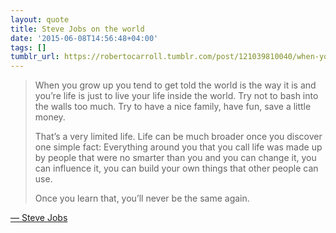 ```yaml
---
layout: quote
title: Steve Jobs on the world
date: '2015-06-08T14:56:48+04:00'
tags: []
tumblr_url: https://robertocarroll.tumblr.com/post/121039810040/when-you-grow-up-you-tend-to-get-told-the-world-is
---
```

<blockquote><p>When you grow up you tend to get told the world is the way it is and you&rsquo;re life is just to live your life inside the world. Try not to bash into the walls too much. Try to have a nice family, have fun, save a little money.</p>

<p>That&rsquo;s a very limited life. Life can be much broader once you discover one simple fact: Everything around you that you call life was made up by people that were no smarter than you and you can change it, you can influence it, you can build your own things that other people can use.</p>

<p>Once you learn that, you&rsquo;ll never be the same again.</p></blockquote>

<a href="http://www.youtube.com/watch?feature=player_embedded&amp;v=UvEiSa6_EPA">&#8212; Steve Jobs</a>
